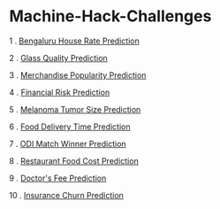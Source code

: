 # Machine-Hack-Challenges

1 . [Bengaluru House Rate Prediction](https://machinehack.com/hackathons/predicting_house_prices_in_bengaluru/overview)

2 . [Glass Quality Prediction](https://machinehack.com/hackathons/glass_quality_prediction_weekend_hackathon_6/overview)

3 . [Merchandise Popularity Prediction](https://machinehack.com/hackathons/merchandise_popularity_prediction_challenge/overview)

4 . [Financial Risk Prediction](https://machinehack.com/hackathons/financial_risk_prediction_weekend_hackathon_5/overview)

5 . [Melanoma Tumor Size Prediction](https://machinehack.com/hackathons/melanoma_tumor_size_prediction_weekend_hackathon_15/overview)

6 . [Food Delivery Time Prediction](https://machinehack.com/hackathons/predicting_food_delivery_time_hackathon_by_ims_proschool/overview)

7 . [ODI Match Winner Prediction](https://machinehack.com/hackathons/odi_match_winner_weekend_hackathon_9/overview)

8 . [Restaurant Food Cost Prediction](https://machinehack.com/hackathons/predicting_restaurant_food_cost_hackathon/overview)

9 . [Doctor's Fee Prediction](https://machinehack.com/hackathons/predict_a_doctor_s_consultation_fee_hackathon/overview)

10 . [Insurance Churn Prediction](https://machinehack.com/hackathons/insurance_churn_prediction_weekend_hackathon_2/overview)
